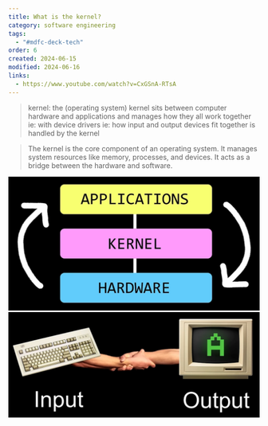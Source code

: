 ```yaml
---
title: What is the kernel?
category: software engineering
tags:
  - "#mdfc-deck-tech"
order: 6
created: 2024-06-15
modified: 2024-06-16
links:
  - https://www.youtube.com/watch?v=CxGSnA-RTsA
---
```


> kernel: the (operating system) kernel sits between computer hardware and applications and manages how they all work together
> ie: with device drivers
> ie: how input and output devices fit together is handled by the kernel

> The kernel is the core component of an operating system. It manages system resources like memory, processes, and devices. It acts as a bridge between the hardware and software.

![Image](./attachments/soft-eng_kernel.png)
![Image](./attachments/soft-eng_kernel-input-output.png)
